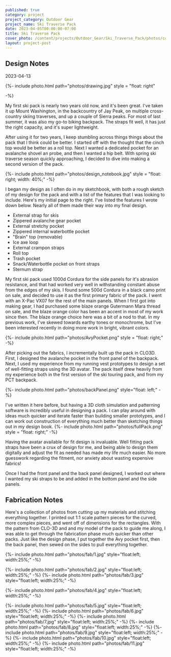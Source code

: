 ```yaml
---
published: true
category: project
project_category: Outdoor Gear
project_name: Ski Traverse Pack
date: 2023-04-05T00:00:00-07:00
title: Ski Traverse Pack
cover_photo: /content/projects/Outdoor_Gear/Ski_Traverse_Pack/photos/cover_photo.png
layout: project-post
---
```


## Design Notes
2023-04-13

{%- include photo.html 
    path="photos/drawing.jpg"
    style = "float: right"

-%}

My first ski pack is nearly two years old now, and it's been great. I've taken it up Mount Washington, in the backcountry of Jay Peak, on multiple cross-country skiing traverses, and up a couple of Sierra peaks. For most of last summer, it was also my go-to biking backpack. The straps fit well, it has just the right capacity, and it's super lightweight.

After using it for two years, I keep stumbling across things things about the pack that I think could be better. I started off with the thought that the cinch top would be better as a roll top. Next I wanted a dedicated pocket for an avalanche shovel an probe, and then I wanted a hip belt. With spring ski traverse season quickly approaching, I decided to dive into making a second version of the pack. 

{%- include photo.html 
    path="photos/design_notebook.jpg"
    style = "float: right; width: 40%;"
-%}

I began my design as I often do in my sketchbook, with both a rough sketch of my design for the pack and with a list of the features that I was looking to include. Here's my initial page to the right. I've listed the features I wrote down below. Nearly all of them made their way into my final design.

* External strap for skis
* Zippered avalanche gear pocket
* External stretchy pocket
* Zippered internal waterbottle pocket
* "Brain" top (removable)
* Ice axe loop
* External crampon straps
* Roll top
* Trash pocket
* Snack/Waterbottle pocket on front straps
* Sternum strap

My first ski pack used 1000d Cordura for the side panels for it's abrasion resistance, and that had worked very well in withstanding constant abuse from the edges of my skis. I found some 500d Cordura in a black camo print on sale, and decided to use it as the first primary fabric of the pack. I went with an X-Pac VX07 for the rest of the main panels. When I first got into making gear, I had purchased some blaze orange Gutermann Mara thread on sale, and the blaze orange color has been an accent in most of my work since then. The blaze orange choice here was a bit of a nod to that. In my previous work, I've skewed towards earthy tones or monochrome, but I've been interested recently in doing more work in bright, vibrant colors.

{%- include photo.html 
    path="photos/AvyPocket.png"
    style = "float: right;"
-%}

After picking out the fabrics, I incrementally built up the pack in CLO3D. First, I designed the avalanche pocket in the front panel of the backpack. Next, I used my experience from my running vest prototypes to design a set of well-fitting straps using the 3D avatar. The pack itself drew heavily from my experience both in the first version of the ski touring pack, and from my PCT backpack. 


{%- include photo.html 
    path="photos/backPanel.png"
    style="float: left;"
-%}


I've written it here before, but having a 3D cloth simulation and patterning software is incredibly useful in designing a pack. I can play around with ideas much quicker and iterate faster than building smaller prototypes, and I can work out construction of everything much better than sketching things out in my design book. 
{%- include photo.html 
    path="photos/fullPack.png"
    style = "float: right;"
-%}

Having the avatar available for fit design is invaluable. Well fitting pack straps have been a crux of design for me, and being able to design them digitally and adjust the fit as needed has made my life much easier. No more guesswork regarding the fitment, nor anxiety about wasting expensive fabrics!


Once I had the front panel and the back panel designed, I worked out where I wanted my ski straps to be and added in the bottom panel and the side panels. 

## Fabrication Notes

Here's a collection of photos from cutting up my materials and stitching everything together. I printed out 1:1 scale pattern pieces for the curved, more complex pieces, and went off of dimensions for the rectangles. With the pattern from CLO-3D and and my model of the pack to guide me along, I was able to get through the fabrication phase much quicker than other packs. Just like the design phase, I put together the Avy pocket first, then the back panel, then sewed on the sides to pull everything together.


{%- include photo.html 
    path="photos/fab/1.jpg"
    style="float:left; width:25%;"
-%}

{%- include photo.html 
    path="photos/fab/2.jpg"
    style="float:left; width:25%;"
-%}
{%- include photo.html 
    path="photos/fab/3.jpg"
    style="float:left; width:25%;"
-%}

{%- include photo.html 
    path="photos/fab/4.jpg"
    style="float:left; width:25%;"
-%}

{%- include photo.html 
    path="photos/fab/5.jpg"
    style="float:left; width:25%;"
-%}
{%- include photo.html 
    path="photos/fab/6.jpg"
    style="float:left; width:25%;"
-%}
{%- include photo.html 
    path="photos/fab/7.jpg"
    style="float:left; width:25%;"
-%}
{%- include photo.html 
    path="photos/fab/8.jpg"
    style="float:left; width:25%;"
-%}
{%- include photo.html 
    path="photos/fab/9.jpg"
    style="float:left; width:25%;"
-%}
{%- include photo.html 
    path="photos/fab/10.jpg"
    style="float:left; width:25%;"
-%}
{%- include photo.html 
    path="photos/fab/11.jpg"
    style="float:left; width:25%;"
-%}






